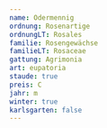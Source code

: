 ```yaml
---
name: Odermennig
ordnung: Rosenartige
ordnungLT: Rosales
familie: Rosengewächse
familieLT: Rosaceae
gattung: Agrimonia
art: eupatoria
staude: true
preis: C
jahr: m
winter: true
karlsgarten: false
---
```

